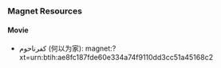 ### Magnet Resources
#### Movie
- كفرناحوم (何以为家): magnet:?xt=urn:btih:ae8fc187fde60e334a74f9110dd3cc51a45168c2
